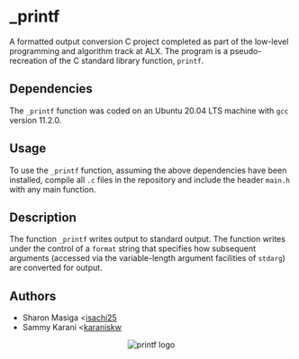 # _printf

A formatted output conversion C project completed as part of the low-level
programming and algorithm track at ALX. The program is a pseudo-
recreation of the C standard library function, `printf`.

## Dependencies

The `_printf` function was coded on an Ubuntu 20.04 LTS machine with `gcc` version 11.2.0.

## Usage

To use the `_printf` function, assuming the above dependencies have been installed, compile all `.c` files in the repository and include the header `main.h` with any main function.

## Description

The function `_printf` writes output to standard output. The function writes
under the control of a `format` string that specifies how subsequent arguments
(accessed via the variable-length argument facilities of `stdarg`) are
converted for output.

## Authors

* Sharon Masiga <[isachi25](https://github.com/isachi25)
* Sammy Karani <[karaniskw](https://github.com/karaniskw)

<p align="center">
  <img src="https://i.ibb.co/FJyysxq/printf.png" alt="printf logo">
</p>
